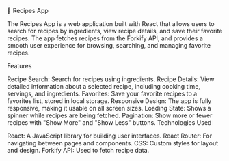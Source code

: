 🍴 Recipes App

The Recipes App is a web application built with React that allows users to search for recipes by ingredients, view recipe details, and save their favorite recipes. The app fetches recipes from the Forkify API, and provides a smooth user experience for browsing, searching, and managing favorite recipes.

Features

Recipe Search: Search for recipes using ingredients.
Recipe Details: View detailed information about a selected recipe, including cooking time, servings, and ingredients.
Favorites: Save your favorite recipes to a favorites list, stored in local storage.
Responsive Design: The app is fully responsive, making it usable on all screen sizes.
Loading State: Shows a spinner while recipes are being fetched.
Pagination: Show more or fewer recipes with "Show More" and "Show Less" buttons.
Technologies Used

React: A JavaScript library for building user interfaces.
React Router: For navigating between pages and components.
CSS: Custom styles for layout and design.
Forkify API: Used to fetch recipe data.
